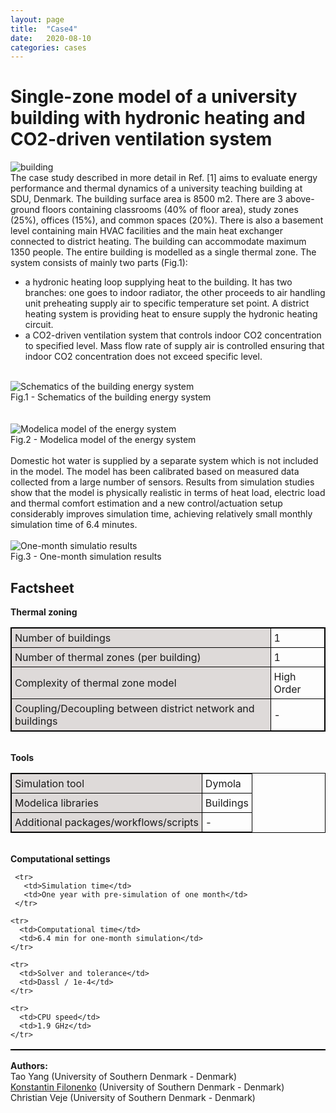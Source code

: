 ```yaml
---
layout: page
title:  "Case4"
date:   2020-08-10
categories: cases
---
```


<meta name="viewport" content="width=device-width, initial-scale=1">
<link rel="stylesheet" href="http://localhost:4000/assets/css/case1.css">



<div class="box">


<div class="title">
<h1>
Single-zone model of a university building with hydronic heating and CO2-driven ventilation system
</h1>
</div>


<div class="img">
<img src="{{ site.url }}/assets/img/img_cs4a.png" alt="building">
</div>

<div class="text">
The case study described in more detail in Ref. [1] aims to evaluate energy performance and thermal dynamics of a university teaching building at SDU, Denmark. The building surface area is 8500 m2. There are 3 above-ground floors containing classrooms (40% of floor area), study zones (25%), offices (15%), and common spaces (20%). There is also a basement level containing main HVAC facilities and the main heat exchanger connected to district heating. The building can accommodate maximum 1350 people. The entire building is modelled as a single thermal zone.
The system consists of mainly two parts (Fig.1):
<ul>
  <li>a hydronic heating loop supplying heat to the building. It has two branches: one goes to indoor radiator, the other proceeds to air handling unit preheating supply air to specific temperature set point. A district heating system is providing heat to ensure supply the hydronic heating circuit.</li>
  <li>a CO2-driven ventilation system that controls indoor CO2 concentration to specified level. Mass flow rate of supply air is controlled ensuring that indoor CO2 concentration does not exceed specific level.</li>
</ul>  
<br>
<div>
<img class="center" src="{{ site.url }}/assets/img/img_cs4b.png" alt="Schematics of the building energy system" text-align:center>
<figcaption>Fig.1 - Schematics of the building energy system</figcaption>
</div>
<br>
<br>
<div class="img">
<img src="{{ site.url }}/assets/img/img_cs4c.png" alt="Modelica model of the energy system">
<figcaption>Fig.2 - Modelica model of the energy system</figcaption>
</div>
<br>
Domestic hot water is supplied by a separate system which is not included in the model. The model has been calibrated based on measured data collected from a large number of sensors. Results from simulation studies show that the model is physically realistic in terms of heat load, electric load and thermal comfort estimation and a new control/actuation setup considerably improves simulation time, achieving relatively small monthly simulation time of 6.4 minutes.
<br>
<br>
<div class="img">
<img src="{{ site.url }}/assets/img/img_cs4d.png" alt="One-month simulatio results">
<figcaption>Fig.3 - One-month simulation results</figcaption>
</div>

</div>



<div class="text">
<head>
<style>
table, th, td {
  border: 1px solid black;
  border-collapse: collapse;
}
th, td {
  padding: 5px;
}
th {
  text-align: left;
}
</style>
</head>
<body>

<h2>Factsheet</h2>


<table style="width:100%">
<b>Thermal zoning</b>
<colgroup>
   <col span="1" style="background-color:#DEDAD9">
 </colgroup>

  <tr>
    <td>Number of buildings</td>
    <td>1</td>
  </tr>

  <tr>
    <td>Number of thermal zones (per building)</td>
    <td>1</td>
  </tr>

  <tr>
    <td>Complexity of thermal zone model</td>
    <td>High Order</td>
  </tr>

  <tr>
    <td>Coupling/Decoupling between district network and buildings</td>
    <td>-</td>
  </tr>
</table>
<br>
  <table style="width:100%">
  <b>Tools</b>
  <colgroup>
     <col span="1" style="background-color:#DEDAD9">
   </colgroup>

   <tr>
     <td>Simulation tool</td>
     <td>Dymola</td>
   </tr>

  <tr>
    <td>Modelica libraries</td>
    <td>Buildings</td>
  </tr>

  <tr>
    <td>Additional packages/workflows/scripts</td>
    <td>-</td>
  </tr>
  </table>

  <br>
    <table style="width:100%">
    <b>Computational settings</b>
    <colgroup>
       <col span="1" style="background-color:#DEDAD9">
     </colgroup>

     <tr>
       <td>Simulation time</td>
       <td>One year with pre-simulation of one month</td>
     </tr>

    <tr>
      <td>Computational time</td>
      <td>6.4 min for one-month simulation</td>
    </tr>

    <tr>
      <td>Solver and tolerance</td>
      <td>Dassl / 1e-4</td>
    </tr>

    <tr>
      <td>CPU speed</td>
      <td>1.9 GHz</td>
    </tr>


</table>

</body>
</div>


<div class="subtitle">
<b>Authors:</b><br>
Tao Yang (University of Southern Denmark - Denmark)<br>
<a href="mailto:kfi@mmmi.sdu.dk">Konstantin Filonenko</a> (University of Southern Denmark - Denmark)<br>
Christian Veje (University of Southern Denmark - Denmark)
</div>


</div>
